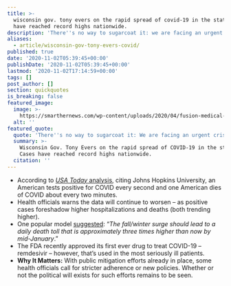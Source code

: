 ```yaml
---
title: >-
  wisconsin gov. tony evers on the rapid spread of covid-19 in the state. cases
  have reached record highs nationwide.
description: 'There''s no way to sugarcoat it: we are facing an urgent crisis...'
aliases:
  - article/wisconsin-gov-tony-evers-covid/
published: true
date: '2020-11-02T05:39:45+00:00'
publishDate: '2020-11-02T05:39:45+00:00'
lastmod: '2020-11-02T17:14:59+00:00'
tags: []
post_author: []
section: quickquotes
is_breaking: false
featured_image:
  image: >-
    https://smarthernews.com/wp-content/uploads/2020/04/fusion-medical-animation-EAgGqOiDDMg-unsplash-min-1024x576.jpg
  alt: ''
featured_quote:
  quote: 'There''s no way to sugarcoat it: We are facing an urgent crisis...'
  summary: >-
    Wisconsin Gov. Tony Evers on the rapid spread of COVID-19 in the state.
    Cases have reached record highs nationwide.
  citation: ''
---
```

*   According to [_USA Today_ analysis](\"https://www.usatoday.com/story/news/health/2020/10/28/covid-cases-us-sees-surge-americans-tire-pandemic/6052710002/\"), citing Johns Hopkins University, an American tests positive for COVID every second and one American dies of COVID about every two minutes.
*   Health officials warns the data will continue to worsen – as positive cases foreshadow higher hospitalizations and deaths (both trending higher).
*   One popular model [suggested](\"https://www.cnn.com/2020/10/31/health/us-coronavirus-saturday/index.html\"): “_The fall/winter surge should lead to a daily death toll that is approximately three times higher than now by mid-January_.”
*   The FDA recently approved its first ever drug to treat COVID-19 – remdesivir – however, that’s used in the most seriously ill patients.
*   **Why It Matters:** With public mitigation efforts already in place, some health officials call for stricter adherence or new policies. Whether or not the political will exists for such efforts remains to be seen.